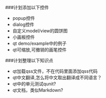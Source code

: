 ###计划添加以下控件

- popup控件
- dialog控件
- 自定义model/view的圆饼图
- 小画板控件
- qt demo/example中的例子
- qt可缩放,可撤销的画笔控件


###计划整理以下知识点

- qt加载qss文件，不在代码里面添加qss代码
- qt中文翻译,怎么将中文取出翻译成不同语言？
- qt中的单元测试qunit?
- qt文档，类似Markdown?
